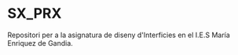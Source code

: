 # SX_PRX

Repositori per a la asignatura de diseny d'Interficies en el I.E.S María Enriquez de Gandia.
